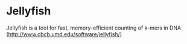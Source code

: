 # Jellyfish

Jellyfish is a tool for fast, memory-efficient counting of k-mers in DNA (http://www.cbcb.umd.edu/software/jellyfish/)

